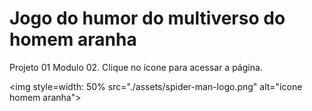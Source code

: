 # Jogo do humor do multiverso do homem aranha 

Projeto 01 Modulo 02.
Clique no ícone para acessar a página. 

<a href="https://thabatagcampos.github.io/Jogo-do-humor/" target="_blank"></a> 
<img style=width: 50% src="./assets/spider-man-logo.png" alt="ícone homem aranha">
